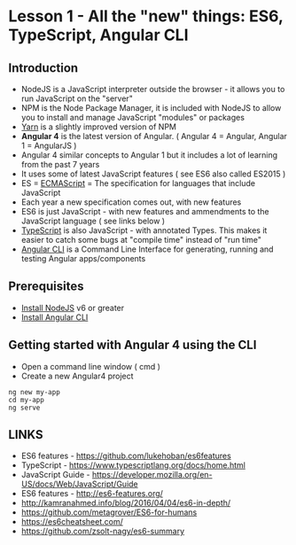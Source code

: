 # Lesson 1 - All the "new" things: ES6, TypeScript, Angular CLI

## Introduction
- NodeJS is a JavaScript interpreter outside the browser - it allows you to run JavaScript on the "server"
- NPM is the Node Package Manager, it is included with NodeJS to allow you to install and manage JavaScript "modules" or packages
- [Yarn](https://yarnpkg.com/en/) is a slightly improved version of NPM 
- **Angular 4** is the latest version of Angular. ( Angular 4 = Angular, Angular 1 = AngularJS )
- Angular 4 similar concepts to Angular 1 but it includes a lot of learning from the past 7 years 
- It uses some of latest JavaScript features ( see ES6 also called ES2015 ) 
- ES = [ECMAScript](https://en.wikipedia.org/wiki/ECMAScript) = The specification for languages that include JavaScript
- Each year a new specification comes out, with new features 
- ES6 is just JavaScript - with new features and ammendments to the JavaScript language ( see links below )
- [TypeScript](https://www.typescriptlang.org/) is also JavaScript - with annotated Types. This makes it easier to catch some bugs at "compile time" instead of "run time"
- [Angular CLI](https://cli.angular.io/) is a Command Line Interface for generating, running and testing Angular apps/components

## Prerequisites 

- [Install NodeJS](https://nodejs.org/en/download/) v6 or greater
- [Install Angular CLI](https://cli.angular.io/) 

## Getting started with Angular 4 using the CLI 

- Open a command line window ( cmd )
- Create a new Angular4 project 
```
ng new my-app
cd my-app
ng serve 
```


## LINKS
- ES6 features - https://github.com/lukehoban/es6features 
- TypeScript - https://www.typescriptlang.org/docs/home.html 
- JavaScript Guide - https://developer.mozilla.org/en-US/docs/Web/JavaScript/Guide 
- ES6 features - http://es6-features.org/ 
- http://kamranahmed.info/blog/2016/04/04/es6-in-depth/ 
- https://github.com/metagrover/ES6-for-humans 
- https://es6cheatsheet.com/ 
- https://github.com/zsolt-nagy/es6-summary 
